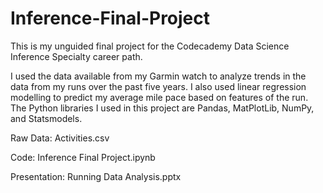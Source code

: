 # Inference-Final-Project
 
This is my unguided final project for the Codecademy Data Science Inference Specialty career path.

I used the data available from my Garmin watch to analyze trends in the data from my runs over the past five years. I also used linear regression modelling to predict my average mile pace based on features of the run. The Python libraries I used in this project are Pandas, MatPlotLib, NumPy, and Statsmodels.

Raw Data: Activities.csv

Code: Inference Final Project.ipynb

Presentation: Running Data Analysis.pptx
